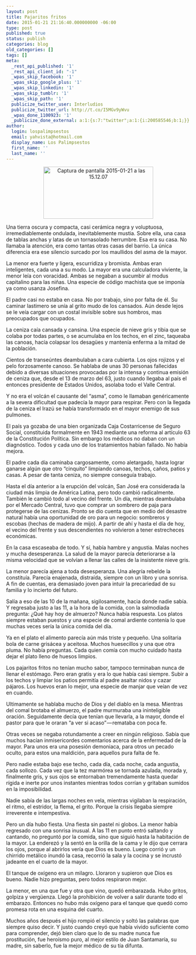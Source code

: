 ```yaml
---
layout: post
title: Pajaritos fritos
date: 2015-01-21 21:16:40.000000000 -06:00
type: post
published: true
status: publish
categories: blog
old_categories: []
tags: []
meta:
  _rest_api_published: '1'
  _rest_api_client_id: "-1"
  _wpas_skip_facebook: '1'
  _wpas_skip_google_plus: '1'
  _wpas_skip_linkedin: '1'
  _wpas_skip_tumblr: '1'
  _wpas_skip_path: '1'
  publicize_twitter_user: Interludios
  publicize_twitter_url: http://t.co/I5MGv9yWvu
  _wpas_done_1100923: '1'
  _publicize_done_external: a:1:{s:7:"twitter";a:1:{i:200585546;b:1;}}
author:
  login: lospalimpsestos
  email: yahvista@hotmail.com
  display_name: Los Palimpsestos
  first_name: ''
  last_name: ''
---
```

<p style="text-align:center;"><a href="https://lospalimpsestos.files.wordpress.com/2015/01/captura-de-pantalla-2015-01-21-a-las-15-12-07.png"><img class="alignnone size-medium wp-image-2158" src="{{ site.baseurl }}/assets/captura-de-pantalla-2015-01-21-a-las-15-12-07.png" alt="Captura de pantalla 2015-01-21 a las 15.12.07" width="300" height="142" /></a></p>
<p>Una tierra oscura y compacta, casi cerámica negra y voluptuosa, irremediablemente ondulada, inevitablemente mustia. Sobre ella, una casa de tablas anchas y latas de un tornasolado herrumbre. Esa era su casa. No llamaba la atención, era como tantas otras casas del barrio. La única diferencia era ese silencio surcado por los maullidos del asma de la mayor.</p>
<p>La menor era fuerte y ligera, escurridiza y bromista. Ambas eran inteligentes, cada una a su modo. La mayor era una calculadora viviente, la menor leía con voracidad. Ambas se negaban a sucumbir al modus capitalino para las niñas. Una especie de código machista que se imponía ya como usanza Josefina.</p>
<p>El padre casi no estaba en casa. No por trabajo, sino por falta de él. Su caminar lastimero se unía al grito mudo de los cansados. Aún desde lejos se le veía cargar con un costal invisible sobre sus hombros, mas preocupados que ocupados.</p>
<p>La ceniza caía cansada y cansina. Una especie de nieve gris y tibia que se colaba por todas partes, o se acumulaba en los techos, en el zinc, taqueaba las canoas, hacía colapsar los desagües y mantenía enferma a la mitad de la población.</p>
<p>Cientos de transeúntes deambulaban a cara cubierta. Los ojos rojizos y el pelo forzosamente canoso. Se hablaba de unas 30 personas fallecidas debido a diversas situaciones provocadas por la intensa y continua emisión de ceniza que, desde el 13 de marzo del 63, justo cuando llegaba al país el entonces presidente de Estados Unidos, asolaba todo el Valle Central.</p>
<p>Y no era el volcán el causante del “asma”, como le llamaban genéricamente a la severa dificultad que padecía la mayor para respirar. Pero con la llegada de la ceniza el Irazú se había transformado en el mayor enemigo de sus pulmones.</p>
<p>El país ya gozaba de una bien organizada Caja Costarricense de Seguro Social, constituida formalmente en 1943 mediante una reforma al artículo 63 de la Constitución Política. Sin embargo los médicos no daban con un diagnóstico. Todos y cada uno de los tratamientos habían fallado. No había mejora.</p>
<p>El padre cada día caminaba cargosamente, como aletargado, hasta lograr ganarse algún que otro “cinquito” limpiando canoas, techos, caños, patios y casas. A pesar de tanta ceniza, no siempre conseguía trabajo.</p>
<p>Hasta el día anterior a la erupción del volcán, San José era considerada la ciudad más limpia de América Latina, pero todo cambió radicalmente. También le cambió todo al vecino del frente. Un día, mientras deambulaba por el Mercado Central, tuvo que comprar un sombrero de paja para protegerse de las cenizas. Pronto se dio cuenta que en medio del desastre natural había una oportunidad de oro para un negocio: sombreros y escobas (hechas de madera de mijo). A partir de ahí y hasta el día de hoy, el vecino del frente y sus descendientes no volvieron a tener estrecheces económicas.</p>
<p>En la casa escaseaba de todo. Y sí, había hambre y angustia. Malas noches y mucha desesperanza. La salud de la mayor parecía deteriorarse a la misma velocidad que se volvían a llenar las calles de la insistente nieve gris.</p>
<p>La menor parecía ajena a toda desesperanza. Una alegría rebelde la constituía. Parecía enajenada, distraída, siempre con un libro y una sonrisa. A fin de cuentas, era demasiado joven para intuir la precariedad de su familia y lo incierto del futuro.</p>
<p>Salía a eso de las 10 de la mañana, sigilosamente, hacia donde nadie sabía. Y regresaba justo a las 11, a la hora de la comida, con la salmodiada pregunta: ¿Qué hay hoy de almuerzo? Nunca había respuesta. Los platos siempre estaban puestos y una especie de comal ardiente contenía lo que muchas veces sería la única comida del día.</p>
<p>Ya en el plato el alimento parecía aún más triste y pequeño. Una solitaria bola de carne grisácea y aceitosa. Muchos huesecillos y una que otra pluma. No había preguntas. Cada quien comía con mucho cuidado hasta dejar el plato lleno de huesos limpios.</p>
<p>Los pajaritos fritos no tenían mucho sabor, tampoco terminaban nunca de llenar el estómago. Pero eran gratis y era lo que había casi siempre. Subir a los techos y limpiar los patios permitía al padre asaltar nidos y cazar pájaros. Los huevos eran lo mejor, una especie de manjar que veían de vez en cuando.</p>
<p>Ultimamente se hablaba mucho de Dios y del diablo en la mesa. Mientras del comal brotaba el almuerzo, el padre murmuraba una ininteligible oración. Seguidamente decía que tenían que llevarla, a la mayor, donde el pastor para que le oraran “a ver si acaso” — remataba con poca fe.</p>
<p>Otras veces se negaba rotundamente a creer en ningún religioso. Sabía que muchos hacían inmisericordes comentarios acerca de la enfermedad de la mayor. Para unos era una posesión demoniaca, para otros un pecado oculto, para estos una maldición, para aquellos pura falta de fe.</p>
<p>Pero nadie estaba bajo ese techo, cada día, cada noche, cada angustia, cada sollozo. Cada vez que la tez marmórea se tornada azulada, morada y, finalmente gris, y sus ojos se entornaban tremendamente hasta quedar rígida e inerte por unos instantes mientras todos corrían y gritaban sumidos en la imposibilidad.</p>
<p>Nadie sabía de las largas noches en vela, mientras vigilaban la respiración, el ritmo, el estridor, la flema, el grito. Porque la crisis llegaba siempre irreverente e intempestiva.</p>
<p>Pero un día hubo fiesta. Una fiesta sin pastel ni globos. La menor había regresado con una sonrisa inusual. A las 11 en punto entró saltando y cantando, no preguntó por la comida, sino que siguió hasta la habitación de la mayor. La enderezó y la sentó en la orilla de la cama y le dijo que cerrara los ojos, porque al abrirlos vería que Dios es bueno. Luego corrió y un chirrido metálico inundó la casa, recorrió la sala y la cocina y se incrustó jadeante en el cuarto de la mayor.</p>
<p>El tanque de oxígeno era un milagro. Lloraron y supieron que Dios es bueno. Nadie hizo preguntas, pero todos respiraron mejor.</p>
<p>La menor, en una que fue y otra que vino, quedó embarazada. Hubo gritos, golpiza y vergüenza. Llegó la prohibición de volver a salir durante todo el embarazo. Entonces no hubo más oxígeno para el tanque que quedó como promesa rota en una esquina del cuarto.</p>
<p>Muchos años después el hijo rompió el silencio y soltó las palabras que siempre quiso decir. Y justo cuando creyó que había vivido suficiente como para comprender, dejó bien claro que lo de su madre nunca fue prostitución, fue heroísmo puro, al mejor estilo de Juan Santamaría, su madre, sin saberlo, fue la mejor médico de su tía difunta.</p>
